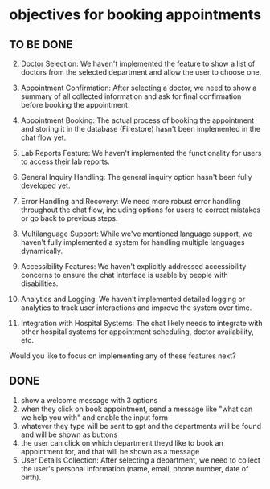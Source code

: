 # objectives for booking appointments

## TO BE DONE

2. Doctor Selection:
   We haven't implemented the feature to show a list of doctors from the selected department and allow the user to choose one.

3. Appointment Confirmation:
   After selecting a doctor, we need to show a summary of all collected information and ask for final confirmation before booking the appointment.

4. Appointment Booking:
   The actual process of booking the appointment and storing it in the database (Firestore) hasn't been implemented in the chat flow yet.

5. Lab Reports Feature:
   We haven't implemented the functionality for users to access their lab reports.

6. General Inquiry Handling:
   The general inquiry option hasn't been fully developed yet.

7. Error Handling and Recovery:
   We need more robust error handling throughout the chat flow, including options for users to correct mistakes or go back to previous steps.

8. Multilanguage Support:
   While we've mentioned language support, we haven't fully implemented a system for handling multiple languages dynamically.

9. Accessibility Features:
   We haven't explicitly addressed accessibility concerns to ensure the chat interface is usable by people with disabilities.

10. Analytics and Logging:
    We haven't implemented detailed logging or analytics to track user interactions and improve the system over time.

11. Integration with Hospital Systems:
    The chat likely needs to integrate with other hospital systems for appointment scheduling, doctor availability, etc.

Would you like to focus on implementing any of these features next?

## DONE

1. show a welcome message with 3 options
2. when they click on book appointment, send a message like "what can we help you with" and enable the input form
3. whatever they type will be sent to gpt and the departments will be found and will be shown as buttons
4. the user can click on which department theyd like to book an appointment for, and that will be shown as a message
5. User Details Collection:
   After selecting a department, we need to collect the user's personal information (name, email, phone number, date of birth).
